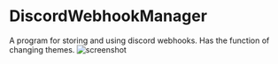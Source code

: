 # DiscordWebhookManager
A program for storing and using discord webhooks. Has the function of changing themes. 
![screenshot](https://ibb.co/nRf9wNv)
